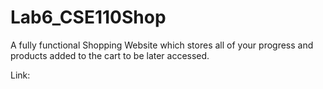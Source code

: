 # Lab6_CSE110Shop

A fully functional Shopping Website which stores all of your progress and products added to the cart to be later accessed.

Link: 
